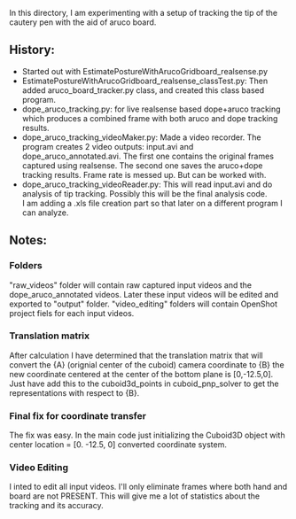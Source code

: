 In this directory, I am experimenting with a setup of tracking the tip
of the cautery pen with the aid of aruco board.

## History:
* Started out with EstimatePostureWithArucoGridboard_realsense.py
*  EstimatePostureWithArucoGridboard_realsense_classTest.py: Then added
   aruco_board_tracker.py class, and created this class based program.
* dope_aruco_tracking.py: for live realsense based dope+aruco tracking
  which produces a combined frame with both aruco and dope tracking
  results.
* dope_aruco_tracking_videoMaker.py: Made a video recorder. The program
  creates 2 video outputs: input.avi and dope_aruco_annotated.avi. The
  first one contains the original frames captured using realsense. The
  second one saves the aruco+dope tracking results. Frame rate is messed
  up. But can be worked with.
* dope_aruco_tracking_videoReader.py: This will read input.avi and do
  analysis of tip tracking. Possibly this will be the final analysis
  code.  
  I am adding a .xls file creation part so that later on a different
  program I can analyze.
  
  
## Notes:
### Folders
"raw_videos" folder will contain raw captured input videos and the
dope_aruco_annotated videos. Later these input videos will be edited and
exported to "output" folder. "video_editing" folders will contain
OpenShot project fiels for each input videos.

### Translation matrix  
After calculation I have determined that the translation matrix that
will convert the {A} (orignial center of the cuboid) camera coordinate
to {B} the new coordinate centered at the center of the bottom plane is
\[0,-12.5,0]. Just have add this to the cuboid3d_points in
cuboid_pnp_solver to get the representations with respect to {B}.

### Final fix for coordinate transfer  
The fix was easy. In the main code just initializing the Cuboid3D
object with center location = \[0. -12.5, 0] converted coordinate
system.

### Video Editing
I inted to edit all input videos. I'll only eliminate frames where both
hand and board are not PRESENT. This will give me a lot of statistics
about the tracking and its accuracy. 